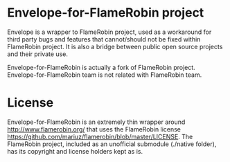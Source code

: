 # Envelope-for-FlameRobin project

Envelope is a wrapper to FlameRobin project, used as a workaround for third party bugs and features that cannot/should not be fixed within FlameRobin project. It is also a bridge between public open source projects and their private use.

Envelope-for-FlameRobin is actually a fork of FlameRobin project. Envelope-for-FlameRobin team is not related with FlameRobin team.

# License

Envelope-for-FlameRobin is an extremely thin wrapper around http://www.flamerobin.org/ that uses the FlameRobin license https://github.com/mariuz/flamerobin/blob/master/LICENSE. The FlameRobin project, included as an unofficial submodule (./native folder), has its copyright and license holders kept as is.
